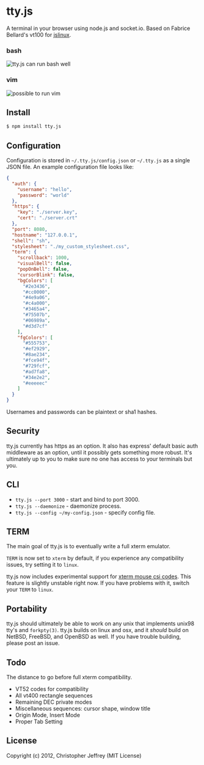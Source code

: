 # tty.js

A terminal in your browser using node.js and socket.io. Based on Fabrice
Bellard's vt100 for [jslinux](http://bellard.org/jslinux/).

### bash

![tty.js can run bash well](http://i.imgur.com/D5x3k.png)

### vim

![possible to run vim](http://i.imgur.com/K0dXe.png)

## Install

``` bash
$ npm install tty.js
```

## Configuration

Configuration is stored in `~/.tty.js/config.json` or `~/.tty.js` as a single
JSON file. An example configuration file looks like:

``` json
{
  "auth": {
    "username": "hello",
    "password": "world"
  },
  "https": {
    "key": "./server.key",
    "cert": "./server.crt"
  },
  "port": 8080,
  "hostname": "127.0.0.1",
  "shell": "sh",
  "stylesheet": "./my_custom_stylesheet.css",
  "term": {
    "scrollback": 1000,
    "visualBell": false,
    "popOnBell": false,
    "cursorBlink": false,
    "bgColors": [
      "#2e3436",
      "#cc0000",
      "#4e9a06",
      "#c4a000",
      "#3465a4",
      "#75507b",
      "#06989a",
      "#d3d7cf"
    ],
    "fgColors": [
      "#555753",
      "#ef2929",
      "#8ae234",
      "#fce94f",
      "#729fcf",
      "#ad7fa8",
      "#34e2e2",
      "#eeeeec"
    ]
  }
}
```

Usernames and passwords can be plaintext or sha1 hashes.

## Security

tty.js currently has https as an option. It also has express' default basic
auth middleware as an option, until it possibly gets something more robust.
It's ultimately up to you to make sure no one has access to your terminals
but you.

## CLI

- `tty.js --port 3000` - start and bind to port 3000.
- `tty.js --daemonize` - daemonize process.
- `tty.js --config ~/my-config.json` - specify config file.

## TERM

The main goal of tty.js is to eventually write a full xterm emulator.

`TERM` is now set to `xterm` by default, if you experience any compatibility
issues, try setting it to `linux`.

tty.js now includes experimental support for
[xterm mouse csi codes][1]. This feature is slightly unstable right now. If
you have problems with it, switch your `TERM` to `linux`.

## Portability

tty.js should ultimately be able to work on any unix that implements unix98
tty's and `forkpty(3)`. tty.js builds on linux and osx, and it *should* build
on NetBSD, FreeBSD, and OpenBSD as well. If you have trouble building, please
post an issue.

## Todo

The distance to go before full xterm compatibility.

- VT52 codes for compatibility
- All vt400 rectangle sequences
- Remaining DEC private modes
- Miscellaneous sequences: cursor shape, window title
- Origin Mode, Insert Mode
- Proper Tab Setting

## License

Copyright (c) 2012, Christopher Jeffrey (MIT License)

[1]: http://invisible-island.net/xterm/ctlseqs/ctlseqs.html#Mouse%20Tracking
